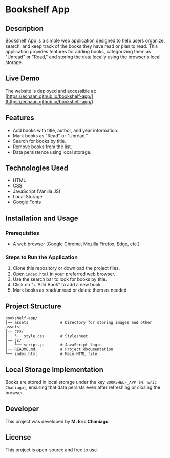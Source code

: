 # Bookshelf App

## Description
Bookshelf App is a simple web application designed to help users organize, search, and keep track of the books they have read or plan to read. This application provides features for adding books, categorizing them as "Unread" or "Read," and storing the data locally using the browser's local storage.

## Live Demo
The website is deployed and accessible at: [https://echaan.github.io/bookshelf-app/](https://echaan.github.io/bookshelf-app/)

## Features
- Add books with title, author, and year information.
- Mark books as "Read" or "Unread."
- Search for books by title.
- Remove books from the list.
- Data persistence using local storage.

## Technologies Used
- HTML
- CSS
- JavaScript (Vanilla JS)
- Local Storage
- Google Fonts

## Installation and Usage
### Prerequisites
- A web browser (Google Chrome, Mozilla Firefox, Edge, etc.)

### Steps to Run the Application
1. Clone this repository or download the project files.
2. Open `index.html` in your preferred web browser.
3. Use the search bar to look for books by title.
4. Click on "+ Add Book" to add a new book.
5. Mark books as read/unread or delete them as needed.

## Project Structure
```
bookshelf-app/
│── assets              # Directory for storing images and other assets
│── css/
│   └── style.css       # Stylesheet
│── js/
│   └── script.js       # JavaScript logic
│── README.md           # Project documentation
└── index.html          # Main HTML file
```

## Local Storage Implementation
Books are stored in local storage under the key `BOOKSHELF_APP (M. Eric Chaniago)`, ensuring that data persists even after refreshing or closing the browser.

## Developer
This project was developed by **M. Eric Chaniago**.

## License
This project is open-source and free to use.

